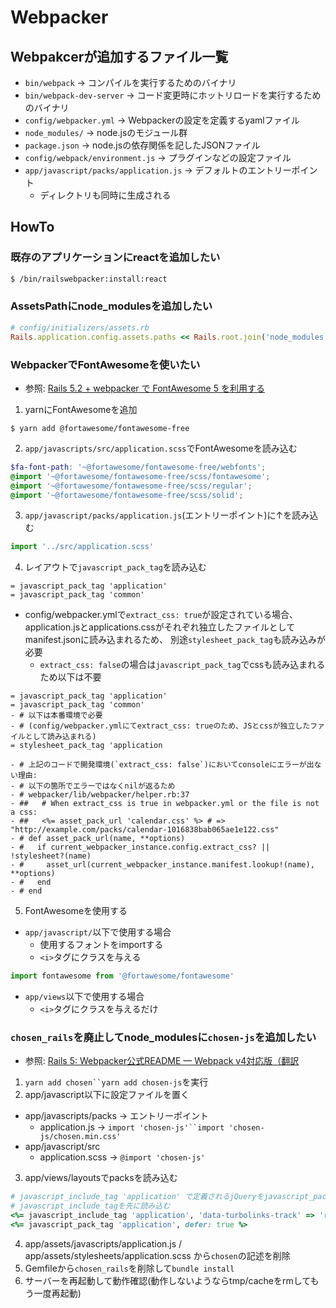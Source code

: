 # Webpacker
## Webpakcerが追加するファイル一覧
- `bin/webpack` -> コンパイルを実行するためのバイナリ
- `bin/webpack-dev-server` -> コード変更時にホットリロードを実行するためのバイナリ
- `config/webpacker.yml` -> Webpackerの設定を定義するyamlファイル
- `node_modules/` -> node.jsのモジュール群
- `package.json` -> node.jsの依存関係を記したJSONファイル
- `config/webpack/environment.js` -> プラグインなどの設定ファイル
- `app/javascript/packs/application.js` -> デフォルトのエントリーポイント
  - ディレクトリも同時に生成される


## HowTo
### 既存のアプリケーションにreactを追加したい
```sh
$ /bin/railswebpacker:install:react
```

### AssetsPathにnode_modulesを追加したい
```ruby
# config/initializers/assets.rb
Rails.application.config.assets.paths << Rails.root.join('node_modules')
```

### WebpackerでFontAwesomeを使いたい
- 参照: [Rails 5.2 + webpacker で FontAwesome 5 を利用する](https://qiita.com/fukmaru/items/427b43bd02a0b812212c)

1. yarnにFontAwesomeを追加
```
$ yarn add @fortawesome/fontawesome-free
```

2. `app/javascripts/src/application.scss`でFontAwesomeを読み込む
```scss
$fa-font-path: '~@fortawesome/fontawesome-free/webfonts';
@import '~@fortawesome/fontawesome-free/scss/fontawesome';
@import '~@fortawesome/fontawesome-free/scss/regular';
@import '~@fortawesome/fontawesome-free/scss/solid';
```

3. `app/javascript/packs/application.js`(エントリーポイント)に↑を読み込む
```js
import '../src/application.scss'
```

4. レイアウトで`javascript_pack_tag`を読み込む
```haml
= javascript_pack_tag 'application'
= javascript_pack_tag 'common'
```
- config/webpacker.ymlで`extract_css: true`が設定されている場合、
application.jsとapplications.cssがそれぞれ独立したファイルとしてmanifest.jsonに読み込まれるため、
別途`stylesheet_pack_tag`も読み込みが必要
  - `extract_css: false`の場合は`javascript_pack_tag`でcssも読み込まれるため以下は不要
```haml
= javascript_pack_tag 'application'
= javascript_pack_tag 'common'
- # 以下は本番環境で必要
- # (config/webpacker.ymlにてextract_css: trueのため、JSとcssが独立したファイルとして読み込まれる)
= stylesheet_pack_tag 'application

- # 上記のコードで開発環境(`extract_css: false`)においてconsoleにエラーが出ない理由:
- # 以下の箇所でエラーではなくnilが返るため
- # webpacker/lib/webpacker/helper.rb:37
- ##   # When extract_css is true in webpacker.yml or the file is not a css:
- ##   <%= asset_pack_url 'calendar.css' %> # => "http://example.com/packs/calendar-1016838bab065ae1e122.css"
- # def asset_pack_url(name, **options)
- #   if current_webpacker_instance.config.extract_css? || !stylesheet?(name)
- #     asset_url(current_webpacker_instance.manifest.lookup!(name), **options)
- #   end
- # end
```

5. FontAwesomeを使用する
- `app/javascript/`以下で使用する場合
  - 使用するフォントをimportする
  - `<i>`タグにクラスを与える
```js
import fontawesome from '@fortawesome/fontawesome'
```
- `app/views`以下で使用する場合
  - `<i>`タグにクラスを与えるだけ

### `chosen_rails`を廃止してnode_modulesに`chosen-js`を追加したい
- 参照: [Rails 5: Webpacker公式README — Webpack v4対応版（翻訳](https://techracho.bpsinc.jp/hachi8833/2018_05_24/56977)

1. `yarn add chosen``yarn add chosen-js`を実行
2. app/javascript以下に設定ファイルを置く
  - app/javascripts/packs -> エントリーポイント
    - application.js -> `import 'chosen-js'``import 'chosen-js/chosen.min.css'`
  - app/javascript/src
    - application.scss -> `@import 'chosen-js'`
3. app/views/layoutsでpacksを読み込む
```ruby
# javascript_include_tag 'application' で定義されるjQueryをjavascript_pack_tagで使用するため、
# javascript_include_tagを先に読み込む
<%= javascript_include_tag 'application', 'data-turbolinks-track' => 'reload', defer: true %>
<%= javascript_pack_tag 'application', defer: true %>
```
4. app/assets/javascripts/application.js / app/assets/stylesheets/application.scss から`chosen`の記述を削除
5. Gemfileから`chosen_rails`を削除して`bundle install`
6. サーバーを再起動して動作確認(動作しないようならtmp/cacheをrmしてもう一度再起動)
